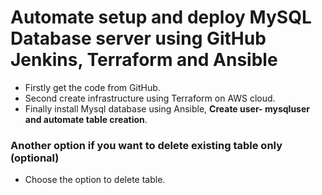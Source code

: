 # Automate setup and deploy MySQL Database server using GitHub Jenkins, Terraform and Ansible

* Firstly get the code from GitHub.
* Second create infrastructure using Terraform on AWS cloud.
* Finally install Mysql database using Ansible, **Create user- mysqluser and automate table creation**.

### Another option if you want to delete existing table only (optional)
* Choose the option to delete table.
